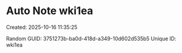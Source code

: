 ﻿# Auto Note wki1ea
Created: 2025-10-16 11:35:25

Random GUID: 3751273b-ba0d-418d-a349-10d602d535b5
Unique ID: wki1ea
